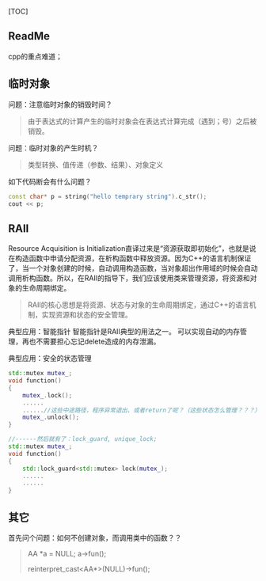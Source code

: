 [TOC]



## ReadMe

cpp的重点难道；



## 临时对象 

问题：注意临时对象的销毁时间？  

> 由于表达式的计算产生的临时对象会在表达式计算完成（遇到；号）之后被销毁。  

问题：临时对象的产生时机？  

> 类型转换、值传递（参数、结果）、对象定义

如下代码断会有什么问题？

```cpp
const char* p = string("hello temprary string").c_str();  
cout << p; 
```



## RAII

Resource Acquisition is Initialization直译过来是“资源获取即初始化”，也就是说在构造函数中申请分配资源，在析构函数中释放资源。因为C++的语言机制保证了，当一个对象创建的时候，自动调用构造函数，当对象超出作用域的时候会自动调用析构函数。所以，在RAII的指导下，我们应该使用类来管理资源，将资源和对象的生命周期绑定。

> RAII的核心思想是将资源、状态与对象的生命周期绑定，通过C++的语言机制，实现资源和状态的安全管理。 



典型应用：智能指针
智能指针是RAII典型的用法之一。
可以实现自动的内存管理，再也不需要担心忘记delete造成的内存泄漏。 



典型应用：安全的状态管理

```cpp
std::mutex mutex_;
void function()
{
    mutex_.lock();
    ......
    ......//这些中途路径，程序异常退出、或者return了呢？（这些状态怎么管理？？？）
    mutex_.unlock();
}

//------然后就有了：lock_guard, unique_lock;
std::mutex mutex_;
void function()
{
    std::lock_guard<std::mutex> lock(mutex_);
    ......
    ......
}
```







## 其它

首先问个问题：如何不创建对象，而调用类中的函数？？

> AA *a = NULL;  a->fun();
>
> reinterpret_cast<AA*>(NULL)->fun();



